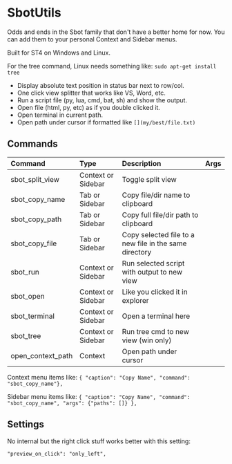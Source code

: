 # SbotUtils

Odds and ends in the Sbot family that don't have a better home for now. You can add them to your personal 
Context and Sidebar menus.

Built for ST4 on Windows and Linux.

For the tree command, Linux needs something like: `sudo apt-get install tree`

- Display absolute text position in status bar next to row/col.
- One click view splitter that works like VS, Word, etc.
- Run a script file (py, lua, cmd, bat, sh) and show the output.
- Open file (html, py, etc) as if you double clicked it.
- Open terminal in current path.
- Open path under cursor if formatted like `[](my/best/file.txt)`


## Commands
| Command                | Type                | Description                                            | Args      |
| :--------              | :-------            | :-------                                               | :-------  |
| sbot_split_view        | Context or Sidebar  | Toggle split view                                      |           |
| sbot_copy_name         | Tab or Sidebar      | Copy file/dir name to clipboard                        |           |
| sbot_copy_path         | Tab or Sidebar      | Copy full file/dir path to clipboard                   |           |
| sbot_copy_file         | Tab or Sidebar      | Copy selected file to a new file in the same directory |           |
| sbot_run               | Context or Sidebar  | Run selected script with output to new view            |           |
| sbot_open              | Context or Sidebar  | Like you clicked it in explorer                        |           |
| sbot_terminal          | Context or Sidebar  | Open a terminal here                                   |           |
| sbot_tree              | Context or Sidebar  | Run tree cmd to new view (win only)                    |           |
| open_context_path      | Context             | Open path under cursor                                 |           |

Context menu items like:
`{ "caption": "Copy Name", "command": "sbot_copy_name"},`

Sidebar menu items like:
`{ "caption": "Copy Name", "command": "sbot_copy_name", "args": {"paths": []} },`


## Settings
No internal but the right click stuff works better with this setting:
```
"preview_on_click": "only_left",
```

